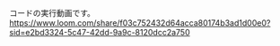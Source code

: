 コードの実行動画です。
https://www.loom.com/share/f03c752432d64acca80174b3ad1d00e0?sid=e2bd3324-5c47-42dd-9a9c-8120dcc2a750
